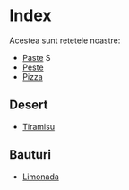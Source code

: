 # Index

Acestea sunt retetele noastre:

- [Paste](recipes/paste.md) S
- [Peste](recipes/peste.md)
- [Pizza](recipes/pizza.md)

## Desert

- [Tiramisu](recipes/tiramisu.md)

## Bauturi

- [Limonada](recipes/limonada.md)
